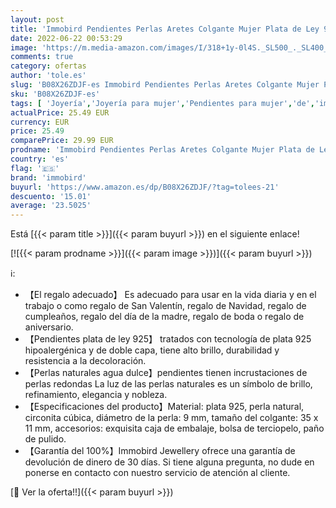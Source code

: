 ```yaml
---
layout: post
title: 'Immobird Pendientes Perlas Aretes Colgante Mujer Plata de Ley 925 Con Circonita Para Regalos Navidad San Valentín Día De La Madre'
date: 2022-06-22 00:53:29
image: 'https://m.media-amazon.com/images/I/318+1y-0l4S._SL500_._SL400_.jpg'
comments: true
category: ofertas
author: 'tole.es'
slug: 'B08X26ZDJF-es Immobird Pendientes Perlas Aretes Colgante Mujer Plata de...'
sku: 'B08X26ZDJF-es'
tags: [ 'Joyería','Joyería para mujer','Pendientes para mujer','de','immobird','ley','navidad','plata','🇪🇸', ]
actualPrice: 25.49 EUR
currency: EUR
price: 25.49
comparePrice: 29.99 EUR
prodname: 'Immobird Pendientes Perlas Aretes Colgante Mujer Plata de Ley 925 Con Circonita Para Regalos Navidad San Valentín Día De La Madre'
country: 'es'
flag: '🇪🇸'
brand: 'immobird'
buyurl: 'https://www.amazon.es/dp/B08X26ZDJF/?tag=tolees-21'
descuento: '15.01'
average: '23.5025'
---
```


Está [{{< param title >}}]({{< param buyurl >}}) en el siguiente enlace!

[![{{< param prodname >}}]({{< param image >}})]({{< param buyurl >}})

ℹ️:

- 【El regalo adecuado】 Es adecuado para usar en la vida diaria y en el trabajo o como regalo de San Valentín, regalo de Navidad, regalo de cumpleaños, regalo del día de la madre, regalo de boda o regalo de aniversario.
- 【Pendientes plata de ley 925】 tratados con tecnología de plata 925 hipoalergénica y de doble capa, tiene alto brillo, durabilidad y resistencia a la decoloración.
- 【Perlas naturales agua dulce】pendientes tienen incrustaciones de perlas redondas La luz de las perlas naturales es un símbolo de brillo, refinamiento, elegancia y nobleza.
- 【Especificaciones del producto】Material: plata 925, perla natural, circonita cúbica, diámetro de la perla: 9 mm, tamaño del colgante: 35 x 11 mm, accesorios: exquisita caja de embalaje, bolsa de terciopelo, paño de pulido.
- 【Garantía del 100%】Immobird Jewellery ofrece una garantía de devolución de dinero de 30 días. Si tiene alguna pregunta, no dude en ponerse en contacto con nuestro servicio de atención al cliente.

[🛒 Ver la oferta!!]({{< param buyurl >}})
